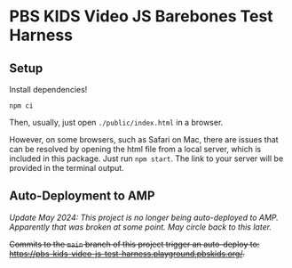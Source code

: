 # PBS KIDS Video JS Barebones Test Harness

## Setup

Install dependencies!

`npm ci`

Then, usually, just open `./public/index.html` in a browser.

However, on some browsers, such as Safari on Mac, there are issues that can be resolved by opening the html file from a local server, which is included in this package. Just run `npm start`. The link to your server will be provided in the terminal output.

## Auto-Deployment to AMP

_Update May 2024: This project is no longer being auto-deployed to AMP. Apparently that was broken at some point. May circle back to this later._

~~Commits to the `main` branch of this project trigger an auto-deploy to: <https://pbs-kids-video-js-test-harness.playground.pbskids.org/>.~~
